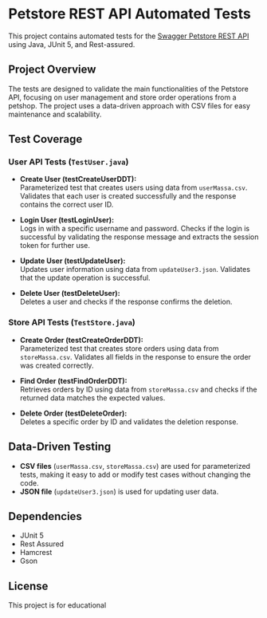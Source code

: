 # Petstore REST API Automated Tests

This project contains automated tests for the [Swagger Petstore REST API](https://petstore.swagger.io/) using Java, JUnit 5, and Rest-assured.

## Project Overview

The tests are designed to validate the main functionalities of the Petstore API, focusing on user management and store order operations from a petshop. The project uses a data-driven approach with CSV files for easy maintenance and scalability.

## Test Coverage

### User API Tests (`TestUser.java`)

- **Create User (testCreateUserDDT):**  
  Parameterized test that creates users using data from `userMassa.csv`. Validates that each user is created successfully and the response contains the correct user ID.

- **Login User (testLoginUser):**  
  Logs in with a specific username and password. Checks if the login is successful by validating the response message and extracts the session token for further use.

- **Update User (testUpdateUser):**  
  Updates user information using data from `updateUser3.json`. Validates that the update operation is successful.

- **Delete User (testDeleteUser):**  
  Deletes a user and checks if the response confirms the deletion.

### Store API Tests (`TestStore.java`)

- **Create Order (testCreateOrderDDT):**  
  Parameterized test that creates store orders using data from `storeMassa.csv`. Validates all fields in the response to ensure the order was created correctly.

- **Find Order (testFindOrderDDT):**  
  Retrieves orders by ID using data from `storeMassa.csv` and checks if the returned data matches the expected values.

- **Delete Order (testDeleteOrder):**  
  Deletes a specific order by ID and validates the deletion response.

## Data-Driven Testing

- **CSV files** (`userMassa.csv`, `storeMassa.csv`) are used for parameterized tests, making it easy to add or modify test cases without changing the code.
- **JSON file** (`updateUser3.json`) is used for updating user data.


## Dependencies

- JUnit 5
- Rest Assured
- Hamcrest
- Gson

## License

This project is for educational